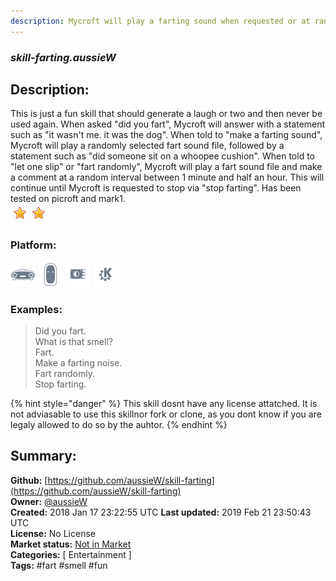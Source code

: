 ```yaml
---
description: Mycroft will play a farting sound when requested or at random intervals
---
```


### _skill-farting.aussieW_  
## Description:  
This is just a fun skill that should generate a laugh or two and then never be used again.
When asked "did you fart", Mycroft will answer with a statement such as "it wasn't me. it was the dog".
When told to "make a farting sound", Mycroft will play a randomly selected fart sound file, followed by a statement such as "did someone sit on a whoopee cushion".
When told to "let one slip" or "fart randomly", Mycroft will play a fart sound file and make a comment at a random interval between 1 minute and half an hour. This will continue until Mycroft is requested to stop via "stop farting".
Has been tested on picroft and mark1.  
![](../.gitbook/assets/star.png)![](../.gitbook/assets/star.png)  
  
### Platform:  
 ![Mark I](../.gitbook/assets/mark-1-icon.png)  ![Mark II](../.gitbook/assets/mark-2-icon.png)  ![Picroft](../.gitbook/assets/picroft-icon.png)  ![plasmoid](../.gitbook/assets/kde.png)   
### Examples:  
> Did you fart.  
> What is that smell?  
> Fart.  
> Make a farting noise.  
> Fart randomly.  
> Stop farting.  
  
{% hint style="danger" %}
This skill dosnt have any license attatched. It is not adviasable to use this skillnor fork or clone, as you dont know if you are legaly allowed to do so by the auhtor.
{% endhint %}
  
## Summary:  
**Github:** [https://github.com/aussieW/skill-farting](https://github.com/aussieW/skill-farting)  
**Owner:** [@aussieW](https://github.com/aussieW)  
**Created:** 2018 Jan 17 23:22:55 UTC  **Last updated:** 2019 Feb 21 23:50:43 UTC  
**License:** No License  
**Market status:** [Not in Market](https://market.mycroft.ai/skill/)  
**Categories:** [ Entertainment ]   
**Tags:** \#fart \#smell \#fun   
